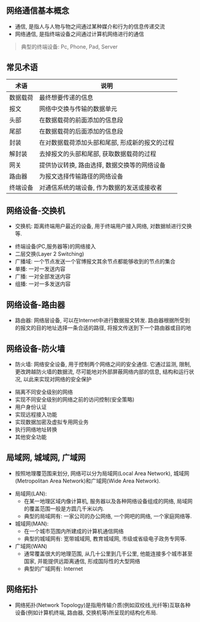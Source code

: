 ## 网络通信基本概念
* 通信, 是指人与人物与物之间通过某种媒介和行为的信息传递交流
* 网络通信, 是指终端设备之间通过计算机网络进行的通信
> 典型的终端设备: Pc, Phone, Pad, Server

## 常见术语
| 术语 | 说明 |
| ---- | ---- |
| 数据载荷 | 最终想要传递的信息 |
| 报文 | 网络中交换与传输的数据单元 |
| 头部 | 在数据载荷的前面添加的信息段 |
| 尾部 | 在数据载荷的后面添加的信息段 |
| 封装 | 在对数据载荷添加头部和尾部, 形成新的报文的过程 |
| 解封装 | 去掉报文的头部和尾部, 获取数据载荷的过程 |
| 网关 | 提供协议转换, 路由选择, 数据交换等的网络设备 |
| 路由器 | 为报文选择传输路径的网络设备 |
| 终端设备 | 对通信系统的端设备, 作为数据的发送或接收者 |

## 网络设备-交换机
* 交换机: 距离终端用户最近的设备, 用于终端用户接入网络, 对数据帧进行交换等. 
 - 终端设备(PC,服务器等)的网络接入
 - 二层交换(Layer 2 Switching)
 - 广播域: 一个节点发送一个官博报文其余节点都能够收到的节点的集合
 - 单播: 一对一发送内容
 - 广播: 一对全部发送内容
 - 组播: 一对一多发送内容

## 网络设备-路由器
* 路由器: 网络层设备, 可以在Internet中进行数据报文转发. 路由器根据所受到的报文的目的地址选择一条合适的路径, 将报文传送到下一个路由器或目的地

## 网络设备-防火墙
* 防火墙: 网络安全设备, 用于控制两个网络之间的安全通信. 它通过监测, 限制, 更改跨越防火墙的数据流, 尽可能地对外部屏蔽网络内部的信息, 结构和运行状况, 以此来实现对网络的安全保护
 - 隔离不同安全级别的网络
 - 实现不同安全级别的网络之前的访问控制(安全策略)
 - 用户身份认证
 - 实现远程接入功能
 - 实现数据加密及虚拟专用网业务
 - 执行网络地址转换
 - 其他安全功能

## 局域网, 城域网, 广域网
* 按照地理覆范围来划分, 网络可以分为局域网(Local Area Network), 城域网(Metropolitan Area Network)和广域网(Wide Area Network).
 - 局域网(LAN):
	 - 在某一地理区域内像计算机, 服务器以及各种网络设备组成的网络, 局域网的覆盖范围一般是方圆几千米以内.
	 - 典型的局域网有: 一家公司的办公网络, 一个网吧的网络, 一个家庭网络等.
 - 城域网(MAN):
	 - 在一个城市范围内所建成的计算机通信网络
	 - 典型的城域网有: 宽带城域网, 教育城域网, 市级或省级电子政务专网等.
 - 广域网(WAN)
     - 通常覆盖很大的地理范围, 从几十公里到几千公里, 他能连接多个城市甚至国家, 并能提供远距离通信, 形成国际性的大型网络
	 - 典型的广域网有: Internet

## 网络拓扑
* 网络拓扑(Network Topology)是指用传输介质(例如双绞线,光纤等)互联各种设备(例如计算机终端, 路由器, 交换机等)所呈现的结构化布局.
